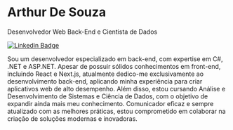 <div>
  <h1>
    Arthur De Souza
  </h1>
</div>

Desenvolvedor Web Back-End e Cientista de Dados

[![Linkedin Badge](https://img.shields.io/badge/-LinkedIn-5658dd?style=flat-square&logo=Linkedin&logoColor=white&link=https://www.linkedin.com/in/arthur-de-souza-dev/)](https://www.linkedin.com/in/arthur-souza-dev/) 



Sou um desenvolvedor especializado em back-end, com expertise em C#, .NET e ASP.NET. Apesar de possuir sólidos conhecimentos em front-end, incluindo React e Next.js, atualmente dedico-me exclusivamente ao desenvolvimento back-end, aplicando minha experiência para criar aplicativos web de alto desempenho. Além disso, estou cursando Análise e Desenvolvimento de Sistemas e Ciência de Dados, com o objetivo de expandir ainda mais meu conhecimento. Comunicador eficaz e sempre atualizado com as melhores práticas, estou comprometido em colaborar na criação de soluções modernas e inovadoras.
